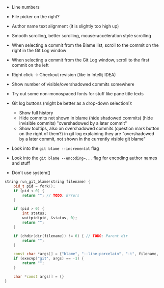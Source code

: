 - Line numbers
- File picker on the right?

- Author name text alignment (it is slightly too high up)
- Smooth scrolling, better scrolling, mouse-acceleration style scrolling

- When selecting a commit from the Blame list, scroll to the commit on the right in the Git Log window
- When selecting a commit from the Git Log window, scroll to the first commit on the left

- Right click -> Checkout revision (like in Intellij IDEA)

- Show number of visible/overshadowed commits somewhere

- Try out some non-monospaced fonts for stuff like pane title texts

- Git log buttons (might be better as a drop-down selection!):
    - Show full history
    - Hide commits not shown in blame (hide shadowed commits) (hide invisible commits) "overshadowed by a later commit"
    - Show tooltips, also on overshadowed commits (question mark button on the right of them?) in git log explaining they are "overshadowed by a later commit, not shown in the currently visible git blame"

- Look into the `git blame --incremental` flag
- Look into the `git blame --encoding=...` flag for encoding author names and stuff

- Don't use system()
```cpp
string run_git_blame(string filename) {
	pid_t pid = fork();
	if (pid < 0) {
		return ""; // TODO: Errors
	}

	if (pid > 0) {
		int status;
		waitpid(pid, &status, 0);
		return "";
	}

	if (chdir(dir(filename)) != 0) { // TODO: Parent dir
		return "";
	}

	const char *args[] = {"blame", "--line-porcelain", "-t", filename, nullptr};
	if (execvp("git", args) == -1) {
		return "";
	}

	char *const args[] = {}
}
```
